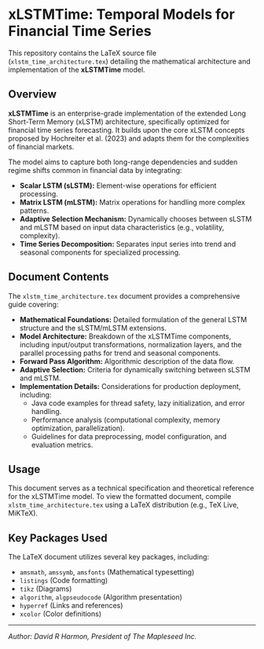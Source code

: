 # xLSTMTime: Temporal Models for Financial Time Series

This repository contains the LaTeX source file (`xlstm_time_architecture.tex`) detailing the mathematical architecture
       and implementation of the **xLSTMTime** model.

## Overview

**xLSTMTime** is an enterprise-grade implementation of the extended Long Short-Term Memory (xLSTM) architecture, 
              specifically optimized for financial time series forecasting. 
   It builds upon the core xLSTM concepts proposed by Hochreiter et al. (2023) and adapts them for the complexities of financial markets.

The model aims to capture both long-range dependencies and sudden regime shifts common in financial data by integrating:

*   **Scalar LSTM (sLSTM):** Element-wise operations for efficient processing.
*   **Matrix LSTM (mLSTM):** Matrix operations for handling more complex patterns.
*   **Adaptive Selection Mechanism:** Dynamically chooses between sLSTM and mLSTM based on input data characteristics (e.g., volatility, complexity).
*   **Time Series Decomposition:** Separates input series into trend and seasonal components for specialized processing.

## Document Contents

The `xlstm_time_architecture.tex` document provides a comprehensive guide covering:

*   **Mathematical Foundations:** Detailed formulation of the general LSTM structure and the sLSTM/mLSTM extensions.
*   **Model Architecture:** Breakdown of the xLSTMTime components, including input/output transformations,
       normalization layers, and the parallel processing paths for trend and seasonal components.
*   **Forward Pass Algorithm:** Algorithmic description of the data flow.
*   **Adaptive Selection:** Criteria for dynamically switching between sLSTM and mLSTM.
*   **Implementation Details:** Considerations for production deployment, including:
    *   Java code examples for thread safety, lazy initialization, and error handling.
    *   Performance analysis (computational complexity, memory optimization, parallelization).
    *   Guidelines for data preprocessing, model configuration, and evaluation metrics.

## Usage

This document serves as a technical specification and theoretical reference for the xLSTMTime model. To view the formatted document, 
   compile `xlstm_time_architecture.tex` using a LaTeX distribution (e.g., TeX Live, MiKTeX).

## Key Packages Used

The LaTeX document utilizes several key packages, including:

*   `amsmath`, `amssymb`, `amsfonts` (Mathematical typesetting)
*   `listings` (Code formatting)
*   `tikz` (Diagrams)
*   `algorithm`, `algpseudocode` (Algorithm presentation)
*   `hyperref` (Links and references)
*   `xcolor` (Color definitions)

---

*Author: David R Harmon, President of The Mapleseed Inc.*
